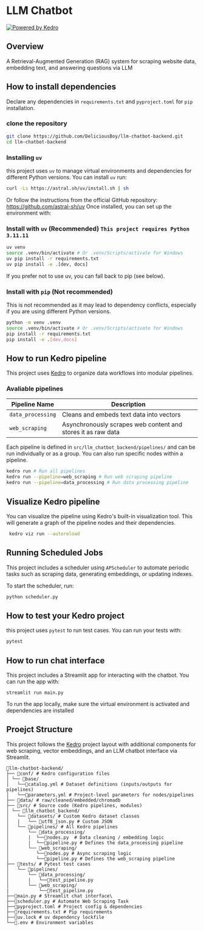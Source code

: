 # LLM Chatbot

[![Powered by Kedro](https://img.shields.io/badge/powered_by-kedro-ffc900?logo=kedro)](https://kedro.org)

## Overview

A Retrieval-Augmented Generation (RAG) system for scraping website data, embedding text, and answering questions via LLM


## How to install dependencies

Declare any dependencies in `requirements.txt` and `pyproject.toml` for `pip` installation.

### clone the repository
```bash
git clone https://github.com/DeliciousBoy/llm-chatbot-backend.git
cd llm-chatbot-backend
```

### Installing `uv`
this project uses `uv` to manage virtual environments and dependencies for different Python versions. You can install `uv` run:

```bash
curl -Ls https://astral.sh/uv/install.sh | sh
```
Or follow the instructions from the official GitHub repository: https://github.com/astral-sh/uv
Once installed, you can set up the environment with:


### Install with `uv` (Recommended) `This project requires Python 3.11.11`
```bash
uv venv
source .venv/bin/activate # Or .venv/Scripts/activate for Windows
uv pip install -r requirements.txt
uv pip install -e .[dev, docs]
```
If you prefer not to use uv, you can fall back to pip (see below).

### Install with `pip` (Not recommended)
This is not recommended as it may lead to dependency conflicts, especially if you are using different Python versions.
```bash
python -m venv .venv
source .venv/bin/activate # Or .venv/Scripts/activate for Windows
pip install -r requirements.txt
pip install -e .[dev,docs]
```

## How to run Kedro pipeline
This project uses [Kedro](https://kedro.org) to organize data workflows into modular pipelines.

### Avaliable pipelines


| Pipeline Name      | Description                          |
|--------------------|--------------------------------------|
| `data_processing`  | Cleans and embeds text data into vectors |
| `web_scraping`     | Asynchronously scrapes web content and stores it as raw data |

Each pipeline is defined in `src/llm_chatbot_backend/pipelines/` and can be run individually or as a group. You can also run specific nodes within a pipeline.

```bash
kedro run # Run all pipelines
kedro run --pipeline=web_scraping # Run web scraping pipeline
kedro run --pipeline=data_processing # Run data processing pipeline
```

## Visualize Kedro pipeline
You can visualize the pipeline using Kedro's built-in visualization tool. This will generate a graph of the pipeline nodes and their dependencies.

```bash
 kedro viz run --autoreload
```
## Running Scheduled Jobs

This project includes a scheduler using `APScheduler` to automate periodic tasks such as scraping data, generating embeddings, or updating indexes.

To start the scheduler, run:

```bash
python scheduler.py
```

## How to test your Kedro project
this project uses `pytest` to run test cases. You can run your tests with:

```bash
pytest
```

## How to run chat interface
This project includes a Streamlit app for interacting with the chatbot. You can run the app with:

```
streamlit run main.py
```
To run the app locally, make sure the virtual environment is activated and dependencies are installed

## Proejct Structure
This project follows the [Kedro](https://kedro.org) project layout with additional components for web scraping, vector embeddings, and an LLM chatbot interface via Streamlit.
```
📁llm-chatbot-backend/
├── 📁conf/ # Kedro configuration files
│ └── 📁base/
│   └──📄catalog.yml # Dataset definitions (inputs/outputs for pipelines)
│   └──📄parameters.yml # Project-level parameters for nodes/pipelines
├── 📁data/ # raw/cleaned/embedded/chromadb
├── 📁src/ # Source code (Kedro pipelines, modules)
│ └── 📁llm_chatbot_backend/
│   └── 📁datasets/ # Custom Kedro dataset classes
│   |   └── 📄utf8_json.py # Custom JSON
│   └── 📁pipelines/ # All Kedro pipelines
│       └── 📁data_processing/
│       |  └──📄nodes.py  # Data cleaning / embedding logic
│       |  └──📄pipeline.py # Defines the data_processing pipeline
│       └── 📁web_scraping/
│          └──📄nodes.py # Async scraping logic
│          └──📄pipeline.py # Defines the web_scraping pipeline
├── 📁tests/ # Pytest test cases
│   └── 📁pipelines/
│       └── 📁data_processing/
│       |   └──📄test_pipeline.py
│       └── 📁web_scraping/
|           └──📄test_pipeline.py
├──📄main.py # Streamlit chat interface\
├──📄scheduler.py # Automate Web Scraping Task
├──📄pyproject.toml # Project config & dependencies
├──📄requirements.txt # Pip requirements
├──📄uv.lock # uv dependency lockfile
└──📄.env # Environment variables
```
